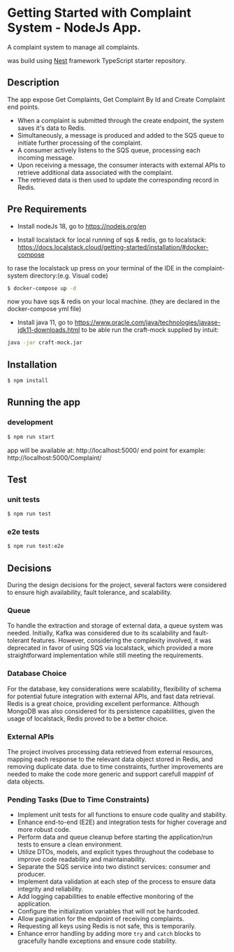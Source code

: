 # Getting Started with Complaint System - NodeJs App.

A complaint system to manage all complaints.

was build using [Nest](https://github.com/nestjs/nest) framework TypeScript starter repository.

## Description

The app expose Get Complaints, Get Complaint By Id and Create Complaint end points.

- When a complaint is submitted through the create endpoint, the system saves it's data to Redis.
- Simultaneously, a message is produced and added to the SQS queue to initiate further processing of the complaint.
- A consumer actively listens to the SQS queue, processing each incoming message.
- Upon receiving a message, the consumer interacts with external APIs to retrieve additional data associated with the complaint.
- The retrieved data is then used to update the corresponding record in Redis.

## Pre Requirements
 
- Install nodeJs 18,
go to https://nodejs.org/en 

- Install localstack for local running of sqs & redis,
go to localstack: https://docs.localstack.cloud/getting-started/installation/#docker-compose 

 to rase the localstack up press on your terminal of the IDE in the complaint-system directory:(e.g. Visual code)
 
```bash
$ docker-compose up -d
```

now you have sqs & redis on your local machine. (they are declared in the docker-compose yml file)

- Install java 11, go to https://www.oracle.com/java/technologies/javase-jdk11-downloads.html
to be able run the craft-mock supplied by intuit:


```bash
java -jar craft-mock.jar
```

## Installation

```bash
$ npm install
```

## Running the app

### development
```bash
$ npm run start
```
app will be available at: http://localhost:5000/ 
end point for example: http://localhost:5000/Complaint/

## Test
### unit tests
```bash
$ npm run test
```
### e2e tests
```bash
$ npm run test:e2e
```


## Decisions

During the design decisions for the project, several factors were considered to ensure high availability, fault tolerance, and scalability.

### Queue
To handle the extraction and storage of external data, a queue system was needed. Initially, Kafka was considered due to its scalability and fault-tolerant features. However, considering the complexity involved, it was deprecated in favor of using SQS via localstack, which provided a more straightforward implementation while still meeting the requirements.

### Database Choice
For the database, key considerations were scalability, flexibility of schema for potential future integration with external APIs, and fast data retrieval. Redis is a great choice, providing excellent performance. Although MongoDB was also considered for its persistence capabilities, given the usage of localstack, Redis proved to be a better choice.

### External APIs
The project involves processing data retrieved from external resources, mapping each response to the relevant data object stored in Redis, and removing duplicate data. due to time constraints, further improvements are needed to make the code more generic and support carefull mappinf of data objects.

### Pending Tasks (Due to Time Constraints)

- Implement unit tests for all functions to ensure code quality and stability.
- Enhance end-to-end (E2E) and integration tests for higher coverage and more robust code.
- Perform data and queue cleanup before starting the application/run tests to ensure a clean environment.
- Utilize DTOs, models, and explicit types throughout the codebase to improve code readability and maintainability.
- Separate the SQS service into two distinct services: consumer and producer.
- Implement data validation at each step of the process to ensure data integrity and reliability.
- Add logging capabilities to enable effective monitoring of the application.
- Configure the initialization variables that will not be hardcoded.
- Allow pagination for the endpoint of receiving complaints.
- Requesting all keys using Redis is not safe, this is temporarily.
- Enhance error handling by adding more `try` and `catch` blocks to gracefully handle exceptions and ensure code stability.
